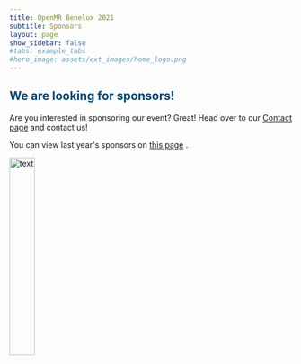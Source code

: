 ```yaml
---
title: OpenMR Benelux 2021
subtitle: Sponsors
layout: page
show_sidebar: false
#tabs: example_tabs
#hero_image: assets/ext_images/home_logo.png
---
```


<style>
img {
  width: 30%;
  height: auto;
  display: inline-block;
}
.img1 {
  width: 80%;
  height: auto;
  display: inline-block;
}
</style>

## <span style="color:#004777"> We are looking for sponsors! </span>

Are you interested in sponsoring our event? Great! Head over to our <a href="../../page-contact">Contact page</a> and contact us!

You can view last year's sponsors on <a href="../../2020/page-sponsors">this page</a> .

<img src="../../assets/ext_images/2020/post_separator.png" alt="text"> 
<br>
<a href="#"><i class="fas fa-arrow-alt-circle-up" style="position: relative; top: -3px; text-indent: 0px; vertical-align: middle; color:#004777;"></i></a>
